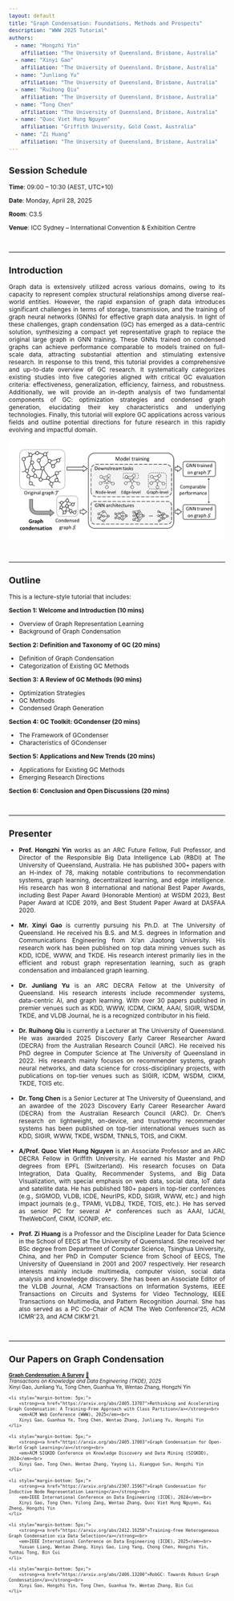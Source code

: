 ```yaml
---
layout: default
title: "Graph Condensation: Foundations, Methods and Prospects"
description: "WWW 2025 Tutorial"
authors:
  - name: "Hongzhi Yin"
    affiliation: "The University of Queensland, Brisbane, Australia"
  - name: "Xinyi Gao"
    affiliation: "The University of Queensland, Brisbane, Australia"
  - name: "Junliang Yu"
    affiliation: "The University of Queensland, Brisbane, Australia"
  - name: "Ruihong Qiu"
    affiliation: "The University of Queensland, Brisbane, Australia"
  - name: "Tong Chen"
    affiliation: "The University of Queensland, Brisbane, Australia"
  - name: "Quoc Viet Hung Nguyen"
    affiliation: "Griffith University, Gold Coast, Australia"
  - name: "Zi Huang"
    affiliation: "The University of Queensland, Brisbane, Australia"
---
```




<style>
  body {
    font-size: 12px; /* 根据需要调整字体大小 */
  }
</style>

## Session Schedule

**Time**: 09:00 – 10:30 (AEST, UTC+10)

**Date**: Monday, April 28, 2025

**Room**: C3.5

**Venue**: ICC Sydney – International Convention & Exhibition Centre

<hr style="border-top: 1px solid #eee; margin: 40px 0 20px 0;">

## Introduction

<div style="text-align: justify;">
Graph data is extensively utilized across various domains, owing to its capacity to represent complex structural relationships among diverse real-world entities. However, the rapid expansion of graph data introduces significant challenges in terms of storage, transmission, and the training of graph neural networks (GNNs) for effective graph data analysis. In light of these challenges, graph condensation (GC) has emerged as a data-centric solution, synthesizing a compact yet representative graph to replace the original large graph in GNN training. These GNNs trained on condensed graphs can achieve performance comparable to models trained on full-scale data, attracting substantial attention and stimulating extensive research.
In response to this trend, this tutorial provides a comprehensive and up-to-date overview of GC research. It systematically categorizes existing studies into five categories aligned with critical GC evaluation criteria: effectiveness, generalization, efficiency, fairness, and robustness. Additionally, we will provide an in-depth analysis of two fundamental components of GC: optimization strategies and condensed graph generation, elucidating their key characteristics and underlying technologies. Finally, this tutorial will explore GC applications across various fields and outline potential directions for future research in this rapidly evolving and impactful domain.
</div>


<p align="center">
<img src="main.jpg" alt="GC" width="750">
</p>

<hr style="border-top: 1px solid #eee; margin: 40px 0 20px 0;">


## Outline

This is a lecture-style tutorial that includes:

**Section 1: Welcome and Introduction (10 mins)**
  - Overview of Graph Representation Learning
  - Background of Graph Condensation

**Section 2: Definition and Taxonomy of GC (20 mins)**
  - Definition of Graph Condensation
  - Categorization of Existing GC Methods

**Section 3: A Review of GC Methods (90 mins)**
  - Optimization Strategies
  - GC Methods
  - Condensed Graph Generation
    
**Section 4: GC Toolkit: GCondenser (20 mins)**
  - The Framework of GCondenser
  - Characteristics of GCondenser

**Section 5: Applications and New Trends (20 mins)**
  - Applications for Existing GC Methods
  - Emerging Research Directions
    
**Section 6: Conclusion and Open Discussions (20 mins)**


<hr style="border-top: 1px solid #eee; margin: 40px 0 20px 0;">


## Presenter

<div style="text-align: justify;">
<ul style="list-style-type: disc; padding-left: 20px;">

<li><strong>Prof. Hongzhi Yin</strong> works as an ARC Future Fellow, Full Professor, and Director of the Responsible Big Data Intelligence Lab (RBDI) at The University of Queensland, Australia. He has published 300+ papers with an H-index of 78, making notable contributions to recommendation systems, graph learning, decentralized learning, and edge intelligence. His research has won 8 international and national Best Paper Awards, including Best Paper Award (Honorable Mention) at WSDM 2023, Best Paper Award at ICDE 2019, and Best Student Paper Award at DASFAA 2020.</li>

<br>
<li><strong>Mr. Xinyi Gao</strong> is currently pursuing his Ph.D. at The University of Queensland. He received his B.S. and M.S. degrees in Information and Communications Engineering from Xi’an Jiaotong University. His research work has been published on top data mining venues such as KDD, ICDE, WWW, and TKDE. His research interest primarily lies in the efficient and robust graph representation learning, such as graph condensation and imbalanced graph learning.</li>
<br>
<li><strong>Dr. Junliang Yu</strong> is an ARC DECRA Fellow at the University of Queensland. His research interests include recommender systems, data-centric AI, and graph learning. With over 30 papers published in premier venues such as KDD, WWW, ICDM, CIKM, AAAI, SIGIR, WSDM, TKDE, and VLDB Journal, he is a recognized contributor in his field.</li>

<br>
<li><strong>Dr. Ruihong Qiu</strong> is currently a Lecturer at The University of Queensland. He was awarded 2025 Discovery Early Career Researcher Award (DECRA) from the Australian Research Council (ARC). He received his PhD degree in Computer Science at The University of Queensland in 2022. His research mainly focuses on recommender systems, graph neural networks, and data science for cross-disciplinary projects, with publications on top-tier venues such as SIGIR, ICDM, WSDM, CIKM, TKDE, TOIS etc.</li>

<br>
<li><strong>Dr. Tong Chen</strong> is a Senior Lecturer at The University of Queensland, and an awardee of the 2023 Discovery Early Career Researcher Award (DECRA) from the Australian Research Council (ARC). Dr. Chen’s research on lightweight, on-device, and trustworthy recommender systems has been published on top-tier international venues such as KDD, SIGIR, WWW, TKDE, WSDM, TNNLS, TOIS, and CIKM. </li>

<br>
<li><strong>A/Prof. Quoc Viet Hung Nguyen</strong> is an Associate Professor and an ARC DECRA Fellow in Griffith University. He earned his Master and PhD degrees from EPFL (Switzerland). His research focuses on Data Integration, Data Quality, Recommender Systems, and Big Data Visualization, with special emphasis on web data, social data, IoT data and satellite data. He has published 180+ papers in top-tier conferences (e.g., SIGMOD, VLDB, ICDE, NeurIPS, KDD, SIGIR, WWW, etc.) and high impact journals (e.g., TPAMI, VLDBJ, TKDE, TOIS, etc.). He has served as senior PC for several A* conferences such as AAAI, IJCAI, TheWebConf, CIKM, ICONIP, etc.</li>

<br>
<li><strong>Prof. Zi Huang</strong> is a Professor and the Discipline Leader for Data Science in the School of EECS at The University of Queensland. She received her BSc degree from Department of Computer Science, Tsinghua University, China, and her PhD in Computer Science from School of EECS, The University of Queensland in 2001 and 2007 respectively. Her research interests mainly include multimedia, computer vision, social data analysis and knowledge discovery. She has been an Associate Editor of the VLDB Journal, ACM Transactions on Information Systems, IEEE Transactions on Circuits and Systems for Video Technology, IEEE Transactions on Multimedia, and Pattern Recognition Journal. She has also served as a PC Co-Chair of ACM The Web Conference'25, ACM ICMR'23, and ACM CIKM'21.</li>

</ul>
</div>

<hr style="border-top: 1px solid #eee; margin: 40px 0 20px 0;">

## Our Papers on Graph Condensation

<ul style="list-style: none; padding-left: 0; font-size: smaller;">
    <li style="margin-bottom: 5px;">
        <strong><a href="https://arxiv.org/abs/2401.11720v2">Graph Condensation: A Survey</a></strong> 
        <a href="https://github.com/XYGaoG/Graph-Condensation-Papers">📖</a><br>
        <em>Transactions on Knowledge and Data Engineering (TKDE), 2025</em><br>
        Xinyi Gao, Junliang Yu, Tong Chen, Guanhua Ye, Wentao Zhang, Hongzhi Yin
    </li>

    <li style="margin-bottom: 5px;">
        <strong><a href="https://arxiv.org/abs/2405.13707">Rethinking and Accelerating Graph Condensation: A Training-Free Approach with Class Partition</a></strong><br>
        <em>ACM Web Conference (WWW), 2025</em><br>
        Xinyi Gao, Guanhua Ye, Tong Chen, Wentao Zhang, Junliang Yu, Hongzhi Yin
    </li>

    <li style="margin-bottom: 5px;">
        <strong><a href="https://arxiv.org/abs/2405.17003">Graph Condensation for Open-World Graph Learning</a></strong><br>
        <em>ACM SIGKDD Conference on Knowledge Discovery and Data Mining (SIGKDD), 2024</em><br>
        Xinyi Gao, Tong Chen, Wentao Zhang, Yayong Li, Xiangguo Sun, Hongzhi Yin
    </li>

    <li style="margin-bottom: 5px;">
        <strong><a href="https://arxiv.org/abs/2307.15967">Graph Condensation for Inductive Node Representation Learning</a></strong><br>
        <em>IEEE International Conference on Data Engineering (ICDE), 2024</em><br>
        Xinyi Gao, Tong Chen, Yilong Zang, Wentao Zhang, Quoc Viet Hung Nguyen, Kai Zheng, Hongzhi Yin
    </li>

    <li style="margin-bottom: 5px;">
        <strong><a href="https://arxiv.org/abs/2412.16250">Training-free Heterogeneous Graph Condensation via Data Selection</a></strong><br>
        <em>IEEE International Conference on Data Engineering (ICDE), 2025</em><br>
        Yuxuan Liang, Wentao Zhang, Xinyi Gao, Ling Yang, Chong Chen, Hongzhi Yin, Yunhai Tong, Bin Cui
    </li>

    <li style="margin-bottom: 5px;">
        <strong><a href="https://arxiv.org/abs/2406.13200">RobGC: Towards Robust Graph Condensation</a></strong><br>
        Xinyi Gao, Hongzhi Yin, Tong Chen, Guanhua Ye, Wentao Zhang, Bin Cui
    </li>
</ul>

